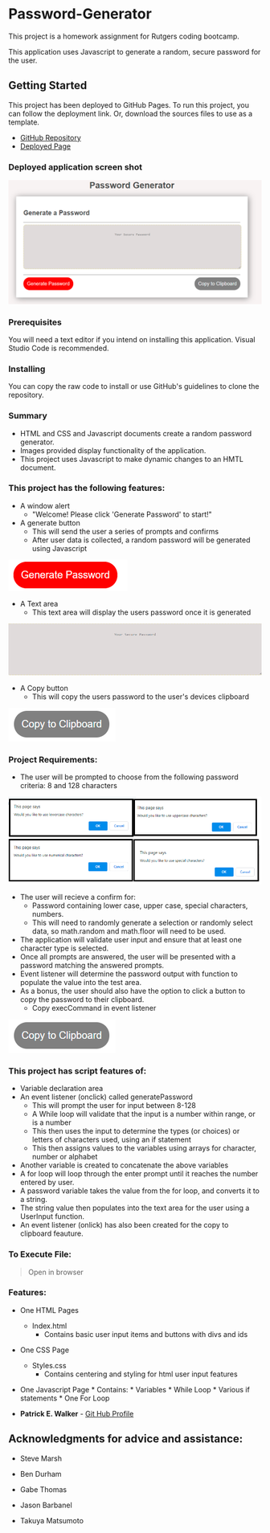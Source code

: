 # Password-Generator

This project is a homework assignment for Rutgers coding bootcamp. 

This application uses Javascript to generate a random, secure password for the user. 



## Getting Started

This project has been deployed to GitHub Pages. To run this project, you can follow the deployment link. Or, download the sources files to use as a template.

* [GitHub Repository](https://github.com/pat31477/Password-Generator)
* [Deployed Page](https://pat31477.github.io/Password-Generator/.)

### Deployed application screen shot


![Top-Page-Area](/Assets/Images/ScreenShot1.png?raw=true "Top-Page-Area")


### Prerequisites
You will need a text editor if you intend on installing this application. Visual Studio Code is recommended.

### Installing

You can copy the raw code to install or use GitHub's guidelines to clone the repository. 

### Summary
* HTML and CSS and Javascript documents create a random password generator.
* Images provided display functionality of the application.
* This project uses Javascript to make dynamic changes to an HMTL document.

### This project has the following features:
* A window alert
    * "Welcome! Please click 'Generate Password' to start!"
* A generate button
    * This will send the user a series of prompts and confirms
    * After user data is collected, a random password will be generated using Javascript

![](Assets/Images/GenerateButton.png)

* A Text area
    * This text area will display the users password once it is generated

![](Assets/Images/TextArea.png)

* A Copy button 
    * This will copy the users password to the user's devices clipboard

![](Assets/Images/CopyToClip.png)

### Project Requirements: 
* The user will be prompted to choose from the following password criteria: 8 and 128 characters

![](Assets/Images/UserSelections.png)

* The user will recieve a confirm for: 
    * Password containing lower case, upper case, special characters, numbers.
    * This will need to randomly generate a selection or randomly select data, so math.random and math.floor will need to be used.     
* The application will validate user input and ensure that at least one character type is selected.
* Once all prompts are answered, the user will be presented with a password matching the answered prompts.
* Event listener will determine the password output with function to populate the value into the test area.
* As a bonus, the user should also have the option to click a button to copy the password to their clipboard.
    * Copy execCommand in event listener

![](Assets/Images/CopyToClip.png)


### This project has script features of:
* Variable declaration area 
* An event listener (onclick) called generatePassword
    * This will prompt the user for input between 8-128
    * A While loop will validate that the input is a number within range, or is a number
    * This then uses the input to determine the types (or choices) or letters of characters used, using an if statement
    * This then assigns values to the variables using arrays for character, number or alphabet
* Another variable is created to concatenate the above variables
* A for loop will loop through the enter prompt until it reaches the number entered by user. 
* A password variable takes the value from the for loop, and converts it to a string. 
* The string value then populates into the text area for the user using a UserInput function.
* An event listener (onlick) has also been created for the copy to clipboard feauture. 


### To Execute File:
> Open in browser

### Features: 
* One HTML Pages
    * Index.html 
        * Contains basic user input items and buttons with divs and ids
* One CSS Page
    * Styles.css
        * Contains centering and styling for html user input features
* One Javascript Page
        * Contains: 
        * Variables
        * While Loop
        * Various if statements
        * One For Loop



* **Patrick E. Walker** - [Git Hub Profile](https://github.com/pat31477)

## Acknowledgments for advice and assistance:

* Steve Marsh

* Ben Durham

* Gabe Thomas

* Jason Barbanel

* Takuya Matsumoto


